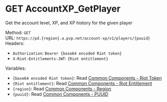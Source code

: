 # GET AccountXP_GetPlayer

Get the account level, XP, and XP history for the given player  


Method: `GET`  
URL: `https://pd.{region}.a.pvp.net/account-xp/v1/players/{puuid}`  
Headers:
 - `Authorization`: `Bearer {base64 encoded Riot token}`
 - `X-Riot-Entitlements-JWT`: `{Riot entitlement}`

Variables:
 - `{base64 encoded Riot token}`: Read [Common Components - Riot Token](..\common-components.md#riot-token)
 - `{Riot entitlement}`: Read [Common Components - Riot Entitlement](..\common-components.md#riot-entitlement)
 - `{region}`: Read [Common Components - Region](..\common-components.md#region)
 - `{puuid}`: Read [Common Components - PUUID](..\common-components.md#puuid)

